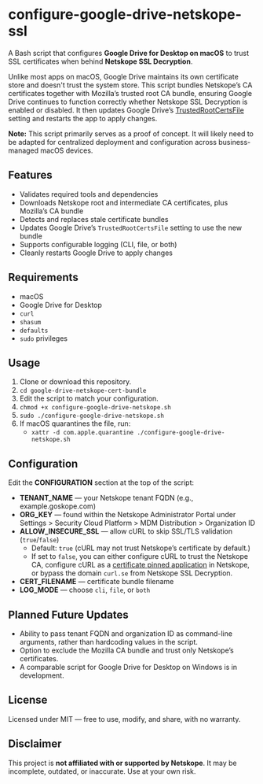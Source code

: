 # configure-google-drive-netskope-ssl
A Bash script that configures **Google Drive for Desktop on macOS** to trust SSL certificates when behind **Netskope SSL Decryption**. 

Unlike most apps on macOS, Google Drive maintains its own certificate store and doesn't trust the system store. This script bundles Netskope’s CA certificates together with Mozilla’s trusted root CA bundle, ensuring Google Drive continues to function correctly whether Netskope SSL Decryption is enabled or disabled. It then updates Google Drive’s [TrustedRootCertsFile](https://support.google.com/a/answer/7644837?hl=en) setting and restarts the app to apply changes.

**Note:** This script primarily serves as a proof of concept. It will likely need to be adapted for centralized deployment and configuration across business-managed macOS devices.

## Features
- Validates required tools and dependencies  
- Downloads Netskope root and intermediate CA certificates, plus Mozilla’s CA bundle  
- Detects and replaces stale certificate bundles  
- Updates Google Drive’s `TrustedRootCertsFile` setting to use the new bundle  
- Supports configurable logging (CLI, file, or both)  
- Cleanly restarts Google Drive to apply changes

## Requirements
- macOS
- Google Drive for Desktop
- `curl`
- `shasum`
- `defaults`
- `sudo` privileges

## Usage
1. Clone or download this repository.
2. `cd google-drive-netskope-cert-bundle`
3. Edit the script to match your configuration.
4. `chmod +x configure-google-drive-netskope.sh`
5. `sudo ./configure-google-drive-netskope.sh`
6. If macOS quarantines the file, run:
   - `xattr -d com.apple.quarantine ./configure-google-drive-netskope.sh`

## Configuration
Edit the **CONFIGURATION** section at the top of the script:

- **TENANT_NAME** — your Netskope tenant FQDN (e.g., example.goskope.com)
- **ORG_KEY** — found within the Netskope Administrator Portal under Settings > Security Cloud Platform > MDM Distribution > Organization ID
- **ALLOW_INSECURE_SSL** — allow cURL to skip SSL/TLS validation (`true`/`false`)  
  - Default: `true` (cURL may not trust Netskope’s certificate by default.)
  - If set to `false`, you can either configure cURL to trust the Netskope CA, configure cURL as a [certificate pinned application](https://docs.netskope.com/en/certificate-pinned-applications/) in Netskope, or bypass the domain `curl.se` from Netskope SSL Decryption.  
- **CERT_FILENAME** — certificate bundle filename
- **LOG_MODE** — choose `cli`, `file`, or `both`

## Planned Future Updates
- Ability to pass tenant FQDN and organization ID as command-line arguments, rather than hardcoding values in the script.
- Option to exclude the Mozilla CA bundle and trust only Netskope’s certificates.
- A comparable script for Google Drive for Desktop on Windows is in development.

## License
Licensed under MIT — free to use, modify, and share, with no warranty.

## Disclaimer
This project is **not affiliated with or supported by Netskope**. It may be incomplete, outdated, or inaccurate. Use at your own risk. 
